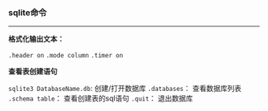 ### sqlite命令

---

**格式化输出文本：**

`.header on`
`.mode column`
`.timer on`

**查看表创建语句**

`sqlite3 DatabaseName.db`:	创建/打开数据库
`.databases`：	查看数据库列表
`.schema table`：	查看创建表的sql语句
`.quit`：	退出数据库
